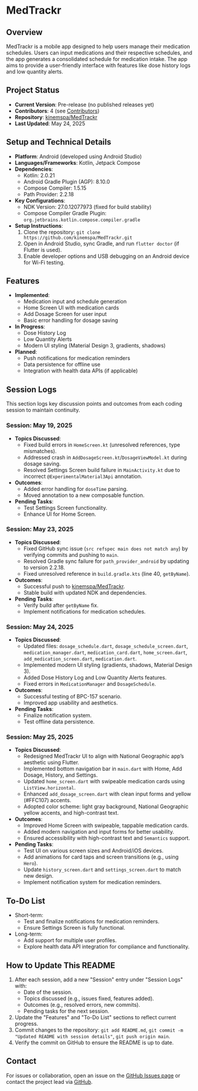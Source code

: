 # MedTrackr

## Overview
MedTrackr is a mobile app designed to help users manage their medication schedules. Users can input medications and their respective schedules, and the app generates a consolidated schedule for medication intake. The app aims to provide a user-friendly interface with features like dose history logs and low quantity alerts.

## Project Status
- **Current Version**: Pre-release (no published releases yet)
- **Contributors**: 4 (see [Contributors](https://github.com/kinemspa/MedTrackr/graphs/contributors))
- **Repository**: [kinemspa/MedTrackr](https://github.com/kinemspa/MedTrackr)
- **Last Updated**: May 24, 2025

## Setup and Technical Details
- **Platform**: Android (developed using Android Studio)
- **Languages/Frameworks**: Kotlin, Jetpack Compose
- **Dependencies**:
    - Kotlin: 2.0.21
    - Android Gradle Plugin (AGP): 8.10.0
    - Compose Compiler: 1.5.15
    - Path Provider: 2.2.18
- **Key Configurations**:
    - NDK Version: 27.0.12077973 (fixed for build stability)
    - Compose Compiler Gradle Plugin: `org.jetbrains.kotlin.compose.compiler.gradle`
- **Setup Instructions**:
    1. Clone the repository: `git clone https://github.com/kinemspa/MedTrackr.git`
    2. Open in Android Studio, sync Gradle, and run `flutter doctor` (if Flutter is used).
    3. Enable developer options and USB debugging on an Android device for Wi-Fi testing.

## Features
- **Implemented**:
    - Medication input and schedule generation
    - Home Screen UI with medication cards
    - Add Dosage Screen for user input
    - Basic error handling for dosage saving
- **In Progress**:
    - Dose History Log
    - Low Quantity Alerts
    - Modern UI styling (Material Design 3, gradients, shadows)
- **Planned**:
    - Push notifications for medication reminders
    - Data persistence for offline use
    - Integration with health data APIs (if applicable)

## Session Logs
This section logs key discussion points and outcomes from each coding session to maintain continuity.

### Session: May 19, 2025
- **Topics Discussed**:
    - Fixed build errors in `HomeScreen.kt` (unresolved references, type mismatches).
    - Addressed crash in `AddDosageScreen.kt`/`DosageViewModel.kt` during dosage saving.
    - Resolved Settings Screen build failure in `MainActivity.kt` due to incorrect `@ExperimentalMaterial3Api` annotation.
- **Outcomes**:
    - Added error handling for `doseTime` parsing.
    - Moved annotation to a new composable function.
- **Pending Tasks**:
    - Test Settings Screen functionality.
    - Enhance UI for Home Screen.

### Session: May 23, 2025
- **Topics Discussed**:
    - Fixed GitHub sync issue (`src refspec main does not match any`) by verifying commits and pushing to `main`.
    - Resolved Gradle sync failure for `path_provider_android` by updating to version 2.2.18.
    - Fixed unresolved reference in `build.gradle.kts` (line 40, `getByName`).
- **Outcomes**:
    - Successful push to [kinemspa/MedTrackr](https://github.com/kinemspa/MedTrackr).
    - Stable build with updated NDK and dependencies.
- **Pending Tasks**:
    - Verify build after `getByName` fix.
    - Implement notifications for medication schedules.

### Session: May 24, 2025
- **Topics Discussed**:
    - Updated files: `dosage_schedule.dart`, `dosage_schedule_screen.dart`, `medication_manager.dart`, `medication_card.dart`, `home_screen.dart`, `add_medication_screen.dart`, `medication.dart`.
    - Implemented modern UI styling (gradients, shadows, Material Design 3).
    - Added Dose History Log and Low Quantity Alerts features.
    - Fixed errors in `MedicationManager` and `DosageSchedule`.
- **Outcomes**:
    - Successful testing of BPC-157 scenario.
    - Improved app usability and aesthetics.
- **Pending Tasks**:
    - Finalize notification system.
    - Test offline data persistence.

### Session: May 25, 2025
- **Topics Discussed**:
  - Redesigned MedTrackr UI to align with National Geographic app’s aesthetic using Flutter.
  - Implemented bottom navigation bar in `main.dart` with Home, Add Dosage, History, and Settings.
  - Updated `home_screen.dart` with swipeable medication cards using `ListView.horizontal`.
  - Enhanced `add_dosage_screen.dart` with clean input forms and yellow (#FFC107) accents.
  - Adopted color scheme: light gray background, National Geographic yellow accents, and high-contrast text.
- **Outcomes**:
  - Improved Home Screen with swipeable, tappable medication cards.
  - Added modern navigation and input forms for better usability.
  - Ensured accessibility with high-contrast text and `Semantics` support.
- **Pending Tasks**:
  - Test UI on various screen sizes and Android/iOS devices.
  - Add animations for card taps and screen transitions (e.g., using `Hero`).
  - Update `history_screen.dart` and `settings_screen.dart` to match new design.
  - Implement notification system for medication reminders.

## To-Do List
- Short-term:
    - Test and finalize notifications for medication reminders.
    - Ensure Settings Screen is fully functional.
- Long-term:
    - Add support for multiple user profiles.
    - Explore health data API integration for compliance and functionality.

## How to Update This README
1. After each session, add a new "Session" entry under "Session Logs" with:
    - Date of the session.
    - Topics discussed (e.g., issues fixed, features added).
    - Outcomes (e.g., resolved errors, new commits).
    - Pending tasks for the next session.
2. Update the "Features" and "To-Do List" sections to reflect current progress.
3. Commit changes to the repository: `git add README.md`, `git commit -m "Updated README with session details"`, `git push origin main`.
4. Verify the commit on GitHub to ensure the README is up to date.

## Contact
For issues or collaboration, open an issue on the [GitHub Issues page](https://github.com/kinemspa/MedTrackr/issues) or contact the project lead via [GitHub](https://github.com/kinemspa).